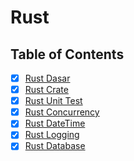 # Rust

## Table of Contents

- [x] [Rust Dasar](Rust%20Dasar.md)
- [x] [Rust Crate](Rust%20Crate.md)
- [x] [Rust Unit Test](Rust%20Unit%20Test.md)
- [x] [Rust Concurrency](Rust%20Concurrency.md)
- [x] [Rust DateTime](Rust%20DateTime.md)
- [x] [Rust Logging](Rust%20Logging.md)
- [x] [Rust Database](Rust%20Database.md)
